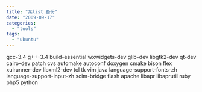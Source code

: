 ```yaml
---
title: "某list 备份"
date: "2009-09-17"
categories: 
  - "tools"
tags: 
  - "ubuntu"
---
```


gcc-3.4 g++-3.4 build-essential wxwidgets-dev glib-dev libgtk2-dev qt-dev cairo-dev patch cvs automake autoconf doxygen cmake bison flex xulrunner-dev libxml2-dev tcl tk vim java language-support-fonts-zh language-support-input-zh scim-bridge flash apache libapr libaprutil ruby php5 python
